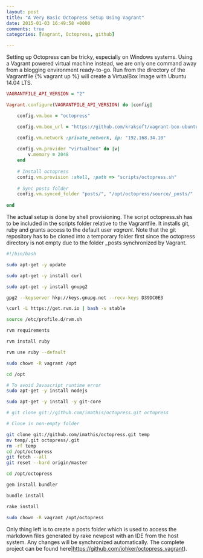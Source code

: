 ```yaml
---
layout: post
title: "A Very Basic Octopress Setup Using Vagrant"
date: 2015-01-03 16:49:58 +0000
comments: true
categories: [Vagrant, Octopress, github]

---
```



Setting up Octopress can be tricky, especially on Windows systems. Using a Vagrant powered virtual machine instead, we are only one command away from a blogging environment ready-to-go. Run from the directory of the Vagrantfile {% vagrant up %} will create a VirtualBox Image with Ubuntu 14.04 LTS.


``` ruby Vagrantfile for Octopress Setup https://github.com/johker/octopress_vagrant/blob/master/Vagrantfile github
VAGRANTFILE_API_VERSION = "2"

Vagrant.configure(VAGRANTFILE_API_VERSION) do |config|

	config.vm.box = "octopress" 

  	config.vm.box_url = "https://github.com/kraksoft/vagrant-box-ubuntu/releases/download/14.04/ubuntu-14.04-amd64.box"

  	config.vm.network :private_network, ip: "192.168.34.10"
  	
	config.vm.provider "virtualbox" do |v|
	    v.memory = 2048
	end
  
  	# Install octopress
	config.vm.provision :shell, :path => "scripts/octopress.sh"
  
  	# Sync posts folder  	
  	config.vm.synced_folder "posts/", "/opt/octopress/source/_posts/"
    
end
```

The actual setup is done by shell provisioning. The script octopress.sh has to be included in the scripts folder relative to the Vagrantfile. It installs git, ruby and grants access to the default user _vagrant_. Note that the git repository has to be cloned into a temporary folder first since the octopress directory is not empty due to the folder _posts synchronized by Vagrant.

``` sh Shell Provisioning https://github.com/johker/octopress_vagrant/blob/master/scripts/octopress.sh github
#!/bin/bash

sudo apt-get -y update

sudo apt-get -y install curl

sudo apt-get -y install gnupg2

gpg2 --keyserver hkp://keys.gnupg.net --recv-keys D39DC0E3

\curl -L https://get.rvm.io | bash -s stable

source /etc/profile.d/rvm.sh

rvm requirements

rvm install ruby

rvm use ruby --default

sudo chown -R vagrant /opt

cd /opt 

# To avoid Javascript runtime error
sudo apt-get -y install nodejs

sudo apt-get -y install -y git-core

# git clone git://github.com/imathis/octopress.git octopress

# Clone in non-empty folder 

git clone git://github.com/imathis/octopress.git temp
mv temp/.git octopress/.git
rm -rf temp
cd /opt/octopress 
git fetch --all
git reset --hard origin/master

cd /opt/octopress 

gem install bundler

bundle install

rake install

sudo chown -R vagrant /opt/octopress

```

Only thing left is to create a posts folder which is used to access the markdown files generated by rake newpost with an IDE from the host system. Any changes will be synchronized automatically. The complete project can be found here]https://github.com/johker/octopress_vagrant).
